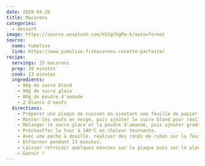 ```yaml
---
date: 2020-04-20
title: Macarons
categories:
  - dessert
image: https://source.unsplash.com/hV1gChgMa-k/auto=format
source:
  name: Yumelise
  link: https://www.yumelise.fr/macarons-recette-parfaite/
recipe:
  servings: 15 macarons
  prep: 30 minutes
  cook: 13 minutes
  ingredients:
    - 80g de sucre blond
    - 80g de sucre glace
    - 80g de poudre d'amande
    - 2 blancs d'oeufs
  directions:
    - Préparer une plaque de cuisson en ajoutant une feuille de papier sulfurisé. Découper la feuille pour qu'elle soit bien à plat.
    - Monter les oeufs en neige, puis ajouter le sucre blond pour réaliser une meringue française.
    - Mélanger le sucre glace et la poudre d'amande, puis ajouter graduellement à la meringue pour obtenir le "ruban".
    - Préchauffer le four à 140°C en chaleur tournante.
    - Avec une poche à douille, réaliser des ronds de ruban sur la feuille de papier sulfurisé. Taper la plaque sur la plan de travail pour retirer les éventuelles bulles d'air.
    - Enfourner pendant 13 minutes.
    - Laisser refroidir quelques minutes sur la plaque puis sur le plan de travail. Une fois complétement refroidies les coques se détacheront facilement.
    - Garnir !
---
```

